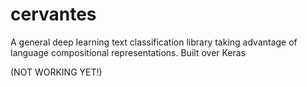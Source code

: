 # cervantes
A general deep learning text classification library taking advantage of language compositional representations. Built over Keras

(NOT WORKING YET!)